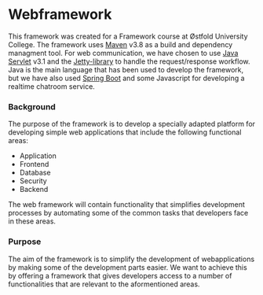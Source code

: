 # Webframework
This framework was created for a Framework course at Østfold University College. The framework uses [Maven](https://maven.apache.org/) v3.8 as a build and dependency managment tool. For web communication, we have chosen to use [Java Servlet](https://mvnrepository.com/artifact/javax.servlet/servlet-api) v3.1 and the [Jetty-library](https://www.eclipse.org/jetty/) to handle the request/response workflow. Java is the main language that has been used to develop the framework, but we have also used [Spring Boot](https://spring.io/) and some Javascript for developing a realtime chatroom service. 

### Background
The purpose of the framework is to develop a specially adapted platform for developing simple web applications that include the following functional areas:
* Application
* Frontend
* Database
* Security
* Backend

The web framework will contain functionality that simplifies development processes by automating some of the common tasks that developers face in these areas.

### Purpose
The aim of the framework is to simplify the development of webapplications by making some of the development parts easier. We want to achieve this by offering a framework that gives developers access to a number of functionalities that are relevant to the aformentioned areas. 
